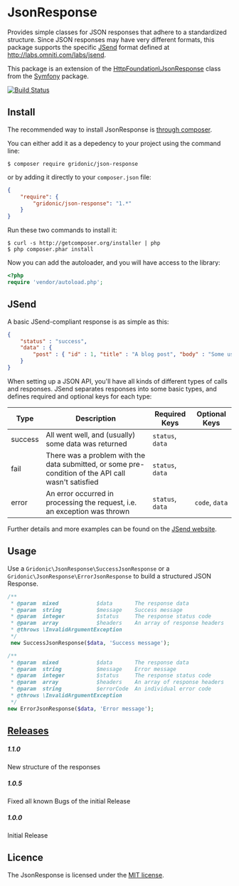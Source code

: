 # JsonResponse

Provides simple classes for JSON responses that adhere to a standardized structure.
Since JSON responses may have very different formats, this package supports the specific
[JSend](http://labs.omniti.com/labs/jsend) format defined at http://labs.omniti.com/labs/jsend.

This package is an extension of the [HttpFoundation\JsonResponse](http://symfony.com/doc/current/components/http_foundation/introduction.html)
class from the [Symfony](http://symfony.com/) package.

[![Build Status](https://travis-ci.org/gridonic/JsonResponse.svg?branch=master)](https://travis-ci.org/gridonic/JsonResponse)

## Install

The recommended way to install JsonResponse is [through composer](http://getcomposer.org).

You can either add it as a depedency to your project using the command line:

    $ composer require gridonic/json-response

or by adding it directly to your ```composer.json``` file:

```json
{
    "require": {
        "gridonic/json-response": "1.*"
    }
}
```

Run these two commands to install it:

    $ curl -s http://getcomposer.org/installer | php
    $ php composer.phar install

Now you can add the autoloader, and you will have access to the library:

```php
<?php
require 'vendor/autoload.php';
```

## JSend

A basic JSend-compliant response is as simple as this:

```json
{
    "status" : "success",
    "data" : {
        "post" : { "id" : 1, "title" : "A blog post", "body" : "Some useful content" }
    }
}
```

When setting up a JSON API, you'll have all kinds of different types of calls and responses.
JSend separates responses into some basic types, and defines required and optional keys for each type:

Type | Description | Required Keys | Optional Keys
--- | --- | --- | ---
success | All went well, and (usually) some data was returned | ```status```, ```data``` |
fail | There was a problem with the data submitted, or some pre-condition of the API call wasn't satisfied | ```status```, ```data``` |
error | An error occurred in processing the request, i.e. an exception was thrown | ```status```, ```data``` | ```code```, ```data```

Further details and more examples can be found on the [JSend website](http://labs.omniti.com/labs/jsend).

## Usage

Use a `Gridonic\JsonResponse\SuccessJsonResponse` or a `Gridonic\JsonResponse\ErrorJsonResponse` to build a structured JSON Response.

```php
/**
 * @param  mixed            $data       The response data               [optional, default: null]
 * @param  string           $message    Success message                 [optional, default: null]
 * @param  integer          $status     The response status code        [optional, default: 200]
 * @param  array            $headers    An array of response headers    [optional, default: array()]
 * @throws \InvalidArgumentException
 */
 new SuccessJsonResponse($data, 'Success message');
```

```php
/**
 * @param  mixed            $data       The response data               [optional, default: null]
 * @param  string           $message    Error message                   [required]
 * @param  integer          $status     The response status code        [optional, default: 400]
 * @param  array            $headers    An array of response headers    [optional, default: array()]
 * @param  string           $errorCode  An individual error code        [optional, default: null]
 * @throws \InvalidArgumentException
 */
new ErrorJsonResponse($data, 'Error message');
```

## [Releases](https://github.com/gridonic/JsonResponse/releases)
##### 1.1.0
New structure of the responses

##### 1.0.5
Fixed all known Bugs of the initial Release

##### 1.0.0
Initial Release

## Licence

The JsonResponse is licensed under the [MIT license](LICENSE).
